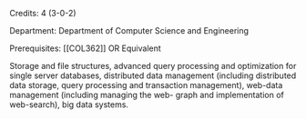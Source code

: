 Credits: 4 (3-0-2)

Department: Department of Computer Science and Engineering

Prerequisites: [[COL362]] OR Equivalent

Storage and file structures, advanced query processing and optimization for single server databases, distributed data management (including distributed data storage, query processing and transaction management), web-data management (including managing the web- graph and implementation of web-search), big data systems.